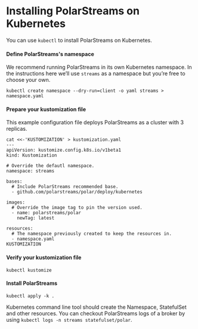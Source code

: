 # Installing PolarStreams on Kubernetes

You can use `kubectl` to install PolarStreams on Kubernetes.

#### Define PolarStreams's namespace

We recommend running PolarStreams in its own Kubernetes namespace. In the instructions here we’ll use `streams` as a namespace
but you’re free to choose your own.

```shell
kubectl create namespace --dry-run=client -o yaml streams > namespace.yaml
```

#### Prepare your kustomization file

This example configuration file deploys PolarStreams as a cluster with 3 replicas.

```shell
cat <<-'KUSTOMIZATION' > kustomization.yaml
---
apiVersion: kustomize.config.k8s.io/v1beta1
kind: Kustomization

# Override the defautl namespace.
namespace: streams

bases:
  # Include PolarStreams recommended base.
  - github.com/polarstreams/polar/deploy/kubernetes

images:
  # Override the image tag to pin the version used.
  - name: polarstreams/polar
    newTag: latest

resources:
  # The namespace previously created to keep the resources in.
  - namespace.yaml
KUSTOMIZATION
```

#### Verify your kustomization file

```shell
kubectl kustomize
```

#### Install PolarStreams

```shell
kubectl apply -k .
```

Kubernetes command line tool should create the Namespace, StatefulSet and other resources. You can checkout PolarStreams
logs of a broker by using `kubectl logs -n streams statefulset/polar`.
